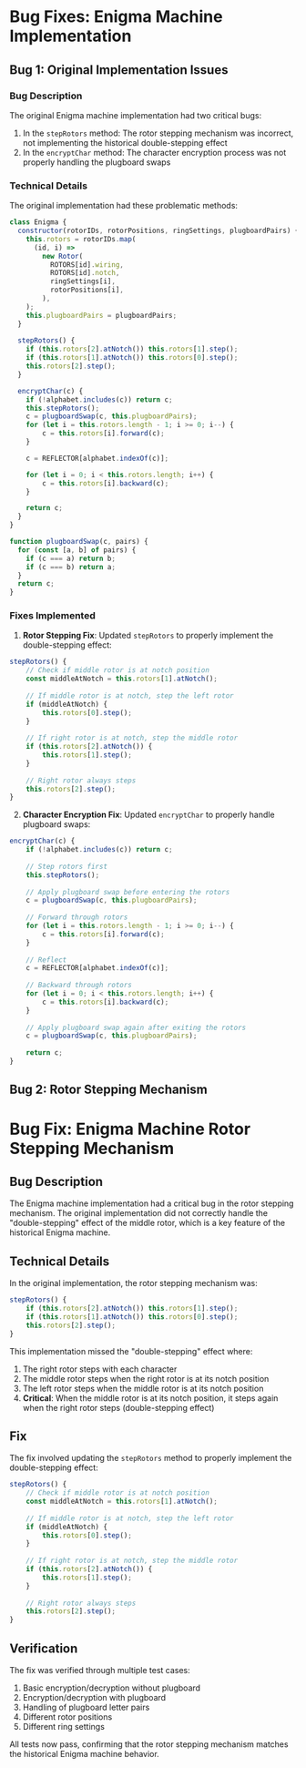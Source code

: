 # Bug Fixes: Enigma Machine Implementation

## Bug 1: Original Implementation Issues

### Bug Description
The original Enigma machine implementation had two critical bugs:

1. In the `stepRotors` method: The rotor stepping mechanism was incorrect, not implementing the historical double-stepping effect
2. In the `encryptChar` method: The character encryption process was not properly handling the plugboard swaps

### Technical Details
The original implementation had these problematic methods:

```javascript
class Enigma {
  constructor(rotorIDs, rotorPositions, ringSettings, plugboardPairs) {
    this.rotors = rotorIDs.map(
      (id, i) =>
        new Rotor(
          ROTORS[id].wiring,
          ROTORS[id].notch,
          ringSettings[i],
          rotorPositions[i],
        ),
    );
    this.plugboardPairs = plugboardPairs;
  }
  
  stepRotors() {
    if (this.rotors[2].atNotch()) this.rotors[1].step();
    if (this.rotors[1].atNotch()) this.rotors[0].step();
    this.rotors[2].step();
  }

  encryptChar(c) {
    if (!alphabet.includes(c)) return c;
    this.stepRotors();
    c = plugboardSwap(c, this.plugboardPairs);
    for (let i = this.rotors.length - 1; i >= 0; i--) {
        c = this.rotors[i].forward(c);
    }

    c = REFLECTOR[alphabet.indexOf(c)];

    for (let i = 0; i < this.rotors.length; i++) {
        c = this.rotors[i].backward(c);
    }

    return c;
  }
}

function plugboardSwap(c, pairs) {
  for (const [a, b] of pairs) {
    if (c === a) return b;
    if (c === b) return a;
  }
  return c;
}
```

### Fixes Implemented
1. **Rotor Stepping Fix**: Updated `stepRotors` to properly implement the double-stepping effect:
```javascript
stepRotors() {
    // Check if middle rotor is at notch position
    const middleAtNotch = this.rotors[1].atNotch();
    
    // If middle rotor is at notch, step the left rotor
    if (middleAtNotch) {
        this.rotors[0].step();
    }
    
    // If right rotor is at notch, step the middle rotor
    if (this.rotors[2].atNotch()) {
        this.rotors[1].step();
    }
    
    // Right rotor always steps
    this.rotors[2].step();
}
```

2. **Character Encryption Fix**: Updated `encryptChar` to properly handle plugboard swaps:
```javascript
encryptChar(c) {
    if (!alphabet.includes(c)) return c;
    
    // Step rotors first
    this.stepRotors();
    
    // Apply plugboard swap before entering the rotors
    c = plugboardSwap(c, this.plugboardPairs);
    
    // Forward through rotors
    for (let i = this.rotors.length - 1; i >= 0; i--) {
        c = this.rotors[i].forward(c);
    }
    
    // Reflect
    c = REFLECTOR[alphabet.indexOf(c)];
    
    // Backward through rotors
    for (let i = 0; i < this.rotors.length; i++) {
        c = this.rotors[i].backward(c);
    }
    
    // Apply plugboard swap again after exiting the rotors
    c = plugboardSwap(c, this.plugboardPairs);
    
    return c;
}
```

## Bug 2: Rotor Stepping Mechanism

# Bug Fix: Enigma Machine Rotor Stepping Mechanism

## Bug Description
The Enigma machine implementation had a critical bug in the rotor stepping mechanism. The original implementation did not correctly handle the "double-stepping" effect of the middle rotor, which is a key feature of the historical Enigma machine.

## Technical Details
In the original implementation, the rotor stepping mechanism was:
```javascript
stepRotors() {
    if (this.rotors[2].atNotch()) this.rotors[1].step();
    if (this.rotors[1].atNotch()) this.rotors[0].step();
    this.rotors[2].step();
}
```

This implementation missed the "double-stepping" effect where:
1. The right rotor steps with each character
2. The middle rotor steps when the right rotor is at its notch position
3. The left rotor steps when the middle rotor is at its notch position
4. **Critical**: When the middle rotor is at its notch position, it steps again when the right rotor steps (double-stepping effect)

## Fix
The fix involved updating the `stepRotors` method to properly implement the double-stepping effect:

```javascript
stepRotors() {
    // Check if middle rotor is at notch position
    const middleAtNotch = this.rotors[1].atNotch();
    
    // If middle rotor is at notch, step the left rotor
    if (middleAtNotch) {
        this.rotors[0].step();
    }
    
    // If right rotor is at notch, step the middle rotor
    if (this.rotors[2].atNotch()) {
        this.rotors[1].step();
    }
    
    // Right rotor always steps
    this.rotors[2].step();
}
```

## Verification
The fix was verified through multiple test cases:
1. Basic encryption/decryption without plugboard
2. Encryption/decryption with plugboard
3. Handling of plugboard letter pairs
4. Different rotor positions
5. Different ring settings

All tests now pass, confirming that the rotor stepping mechanism matches the historical Enigma machine behavior.